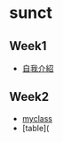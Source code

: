 # sunct

## Week1

- [自我介紹](https://sunctsun.github.io/sunct/w01/intro.html)
## Week2
- [myclass](https://sunctsun.github.io/sunct/w02/myclass.html)
- [table](


<!--stackedit_data:
eyJoaXN0b3J5IjpbMTI3NTgxOTM5OCwzODAxOTA1NjZdfQ==
-->